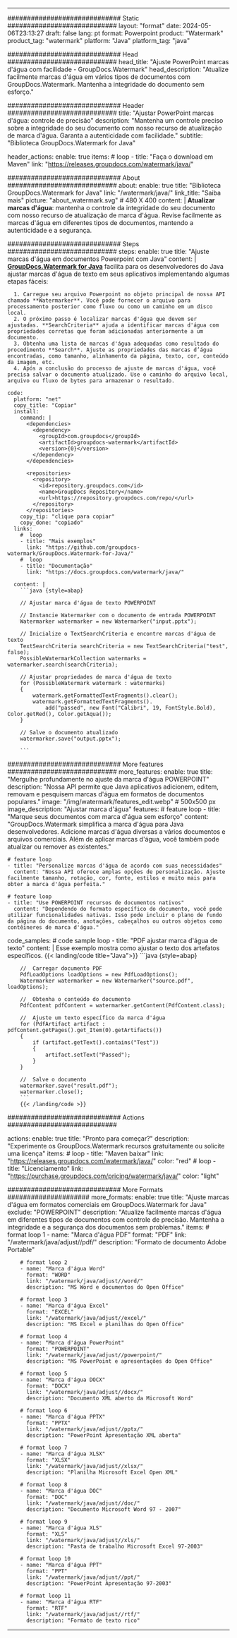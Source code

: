
---
############################# Static ############################
layout: "format"
date:  2024-05-06T23:13:27
draft: false
lang: pt
format: Powerpoint
product: "Watermark"
product_tag: "watermark"
platform: "Java"
platform_tag: "java"

############################# Head ############################
head_title: "Ajuste PowerPoint marcas d'água com facilidade - GroupDocs.Watermark"
head_description: "Atualize facilmente marcas d'água em vários tipos de documentos com GroupDocs.Watermark. Mantenha a integridade do documento sem esforço."

############################# Header ############################
title: "Ajustar PowerPoint marcas d'água: controle de precisão" 
description: "Mantenha um controle preciso sobre a integridade do seu documento com nosso recurso de atualização de marca d'água. Garanta a autenticidade com facilidade."
subtitle: "Biblioteca GroupDocs.Watermark for Java" 

header_actions:
  enable: true
  items:
    #  loop
    - title: "Faça o download em Maven"
      link: "https://releases.groupdocs.com/watermark/java/"
      
############################# About ############################
about:
    enable: true
    title: "Biblioteca GroupDocs.Watermark for Java"
    link: "/watermark/java/"
    link_title: "Saiba mais"
    picture: "about_watermark.svg" # 480 X 400
    content: |
       **Atualizar marcas d'água**: mantenha o controle da integridade do seu documento com nosso recurso de atualização de marca d'água. Revise facilmente as marcas d'água em diferentes tipos de documentos, mantendo a autenticidade e a segurança.

############################# Steps ############################
steps:
    enable: true
    title: "Ajuste marcas d'água em documentos Powerpoint com Java"
    content: |
      **[GroupDocs.Watermark for Java](https://products.groupdocs.com/watermark/java/)** facilita para os desenvolvedores do Java ajustar marcas d'água de texto em seus aplicativos implementando algumas etapas fáceis:
      
      1. Carregue seu arquivo Powerpoint no objeto principal de nossa API chamado **Watermarker**. Você pode fornecer o arquivo para processamento posterior como fluxo ou como um caminho em um disco local.
      2. O próximo passo é localizar marcas d'água que devem ser ajustadas. **SearchCriteria** ajuda a identificar marcas d'água com propriedades corretas que foram adicionadas anteriormente a um documento.
      3. Obtenha uma lista de marcas d'água adequadas como resultado do procedimento **Search**. Ajuste as propriedades das marcas d’água encontradas, como tamanho, alinhamento da página, texto, cor, conteúdo da imagem, etc.
      4. Após a conclusão do processo de ajuste de marcas d'água, você precisa salvar o documento atualizado. Use o caminho do arquivo local, arquivo ou fluxo de bytes para armazenar o resultado.
   
    code:
      platform: "net"
      copy_title: "Copiar"
      install:
        command: |
          <dependencies>
            <dependency>
              <groupId>com.groupdocs</groupId>
              <artifactId>groupdocs-watermark</artifactId>
              <version>{0}</version>
            </dependency>
          </dependencies>

          <repositories>
            <repository>
              <id>repository.groupdocs.com</id>
              <name>GroupDocs Repository</name>
              <url>https://repository.groupdocs.com/repo/</url>
            </repository>
          </repositories>
        copy_tip: "clique para copiar"
        copy_done: "copiado"
      links:
        #  loop
        - title: "Mais exemplos"
          link: "https://github.com/groupdocs-watermark/GroupDocs.Watermark-for-Java/"
        #  loop
        - title: "Documentação"
          link: "https://docs.groupdocs.com/watermark/java/"
          
      content: |
        ```java {style=abap}

        // Ajustar marca d'água de texto POWERPOINT

        // Instancie Watermarker com o documento de entrada POWERPOINT
        Watermarker watermarker = new Watermarker("input.pptx");

        // Inicialize o TextSearchCriteria e encontre marcas d'água de texto
        TextSearchCriteria searchCriteria = new TextSearchCriteria("test", false);
        PossibleWatermarkCollection watermarks = watermarker.search(searchCriteria);
        
        // Ajustar propriedades de marca d'água de texto
        for (PossibleWatermark watermark : watermarks)
        {
            watermark.getFormattedTextFragments().clear();
            watermark.getFormattedTextFragments().
                add("passed", new Font("Calibri", 19, FontStyle.Bold), Color.getRed(), Color.getAqua());
        }

        // Salve o documento atualizado
        watermarker.save("output.pptx");
        
        ```            
        
############################# More features ############################
more_features:
  enable: true
  title: "Mergulhe profundamente no ajuste da marca d'água POWERPOINT"
  description: "Nossa API permite que Java aplicativos adicionem, editem, removam e pesquisem marcas d'água em formatos de documentos populares."
  image: "/img/watermark/features_edit.webp" # 500x500 px
  image_description: "Ajustar marca d'água"
  features:
    # feature loop
    - title: "Marque seus documentos com marca d'água sem esforço"
      content: "GroupDocs.Watermark simplifica a marca d'água para Java desenvolvedores. Adicione marcas d'água diversas a vários documentos e arquivos comerciais. Além de aplicar marcas d'água, você também pode atualizar ou remover as existentes."

    # feature loop
    - title: "Personalize marcas d'água de acordo com suas necessidades"
      content: "Nossa API oferece amplas opções de personalização. Ajuste facilmente tamanho, rotação, cor, fonte, estilos e muito mais para obter a marca d'água perfeita."

    # feature loop
    - title: "Use POWERPOINT recursos de documentos nativos"
      content: "Dependendo do formato específico do documento, você pode utilizar funcionalidades nativas. Isso pode incluir o plano de fundo da página do documento, anotações, cabeçalhos ou outros objetos como contêineres de marca d'água."
      
  code_samples:
    # code sample loop
    - title: "PDF ajustar marca d'água de texto"
      content: |
        Esse exemplo mostra como ajustar o texto dos artefatos específicos.
        {{< landing/code title="Java">}}
        ```java {style=abap}
        
        //  Carregar documento PDF
        PdfLoadOptions loadOptions = new PdfLoadOptions();
        Watermarker watermarker = new Watermarker("source.pdf", loadOptions);

        //  Obtenha o conteúdo do documento
        PdfContent pdfContent = watermarker.getContent(PdfContent.class);

        //  Ajuste um texto específico da marca d'água
        for (PdfArtifact artifact : pdfContent.getPages().get_Item(0).getArtifacts())
        {
            if (artifact.getText().contains("Test"))
            {
                artifact.setText("Passed");
            }
        }

        //  Salve o documento
        watermarker.save("result.pdf");
        watermarker.close();
        ```
        {{< /landing/code >}}


############################# Actions ############################

actions:
  enable: true
  title: "Pronto para começar?"
  description: "Experimente os GroupDocs.Watermark recursos gratuitamente ou solicite uma licença"
  items:
    #  loop
    - title: "Maven baixar"
      link: "https://releases.groupdocs.com/watermark/java/"
      color: "red"
        #  loop
    - title: "Licenciamento"
      link: "https://purchase.groupdocs.com/pricing/watermark/java/"
      color: "light"


############################# More Formats #####################
more_formats:
    enable: true
    title: "Ajuste marcas d'água em formatos comerciais em GroupDocs.Watermark for Java"
    exclude: "POWERPOINT"
    description: "Atualize facilmente marcas d'água em diferentes tipos de documentos com controle de precisão. Mantenha a integridade e a segurança dos documentos sem problemas."
    items: 
        # format loop 1
        - name: "Marca d'água PDF"
          format: "PDF"
          link: "/watermark/java/adjust//pdf/"
          description: "Formato de documento Adobe Portable"

        # format loop 2
        - name: "Marca d'água Word"
          format: "WORD"
          link: "/watermark/java/adjust//word/"
          description: "MS Word e documentos do Open Office"
          
        # format loop 3
        - name: "Marca d'água Excel"
          format: "EXCEL"
          link: "/watermark/java/adjust//excel/"
          description: "MS Excel e planilhas do Open Office"

        # format loop 4
        - name: "Marca d'água PowerPoint"
          format: "POWERPOINT"
          link: "/watermark/java/adjust//powerpoint/"
          description: "MS PowerPoint e apresentações do Open Office"

        # format loop 5
        - name: "Marca d'água DOCX"
          format: "DOCX"
          link: "/watermark/java/adjust//docx/"
          description: "Documento XML aberto da Microsoft Word"
          
        # format loop 6
        - name: "Marca d'água PPTX"
          format: "PPTX"
          link: "/watermark/java/adjust//pptx/"
          description: "PowerPoint Apresentação XML aberta"
          
        # format loop 7
        - name: "Marca d'água XLSX"
          format: "XLSX"
          link: "/watermark/java/adjust//xlsx/"
          description: "Planilha Microsoft Excel Open XML"

        # format loop 8
        - name: "Marca d'água DOC"
          format: "DOC"
          link: "/watermark/java/adjust//doc/"
          description: "Documento Microsoft Word 97 - 2007"

        # format loop 9
        - name: "Marca d'água XLS"
          format: "XLS"
          link: "/watermark/java/adjust//xls/"
          description: "Pasta de trabalho Microsoft Excel 97-2003"

        # format loop 10
        - name: "Marca d'água PPT"
          format: "PPT"
          link: "/watermark/java/adjust//ppt/"
          description: "PowerPoint Apresentação 97-2003"

        # format loop 11
        - name: "Marca d'água RTF"
          format: "RTF"
          link: "/watermark/java/adjust//rtf/"
          description: "Formato de texto rico"

---